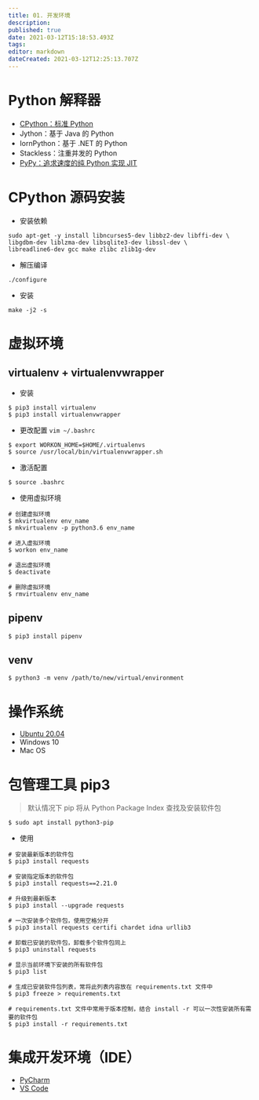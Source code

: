 ```yaml
---
title: 01. 开发环境
description: 
published: true
date: 2021-03-12T15:18:53.493Z
tags: 
editor: markdown
dateCreated: 2021-03-12T12:25:13.707Z
---
```


# Python 解释器

- [CPython：标准 Python](https://www.python.org/downloads/)
- Jython：基于 Java 的 Python
- IornPython：基于 .NET 的 Python
- Stackless：注重并发的 Python
- [PyPy：追求速度的纯 Python 实现 JIT](https://www.pypy.org/)

# CPython 源码安装

- 安装依赖

```shell
sudo apt-get -y install libncurses5-dev libbz2-dev libffi-dev \ 
libgdbm-dev liblzma-dev libsqlite3-dev libssl-dev \
libreadline6-dev gcc make zlibc zlib1g-dev
```

- 解压编译

```shell
./configure
```

- 安装

```shell
make -j2 -s
```

# 虚拟环境

## virtualenv + virtualenvwrapper

- 安装

```shell
$ pip3 install virtualenv
$ pip3 install virtualenvwrapper
```

- 更改配置 `vim ~/.bashrc`

```shell
$ export WORKON_HOME=$HOME/.virtualenvs
$ source /usr/local/bin/virtualenvwrapper.sh
```

- 激活配置

```shell
$ source .bashrc 
```

- 使用虚拟环境

```shell
# 创建虚拟环境
$ mkvirtualenv env_name
$ mkvirtualenv -p python3.6 env_name

# 进入虚拟环境
$ workon env_name

# 退出虚拟环境
$ deactivate

# 删除虚拟环境
$ rmvirtualenv env_name
```

## pipenv

```shell
$ pip3 install pipenv
```

## venv

```shell
$ python3 -m venv /path/to/new/virtual/environment
```

# 操作系统

- [Ubuntu 20.04](https://ubuntu.com/download/desktop)
- Windows 10
- Mac OS


# 包管理工具 pip3

> 默认情况下 pip 将从 Python Package Index 查找及安装软件包

```shell
$ sudo apt install python3-pip
```

- 使用

```shell
# 安装最新版本的软件包
$ pip3 install requests

# 安装指定版本的软件包
$ pip3 install requests==2.21.0

# 升级到最新版本
$ pip3 install --upgrade requests

# 一次安装多个软件包，使用空格分开
$ pip3 install requests certifi chardet idna urllib3

# 卸载已安装的软件包，卸载多个软件包同上
$ pip3 uninstall requests

# 显示当前环境下安装的所有软件包
$ pip3 list

# 生成已安装软件包列表，常将此列表内容放在 requirements.txt 文件中
$ pip3 freeze > requirements.txt

# requirements.txt 文件中常用于版本控制，结合 install -r 可以一次性安装所有需要的软件包
$ pip3 install -r requirements.txt
```

# 集成开发环境（IDE）

- [PyCharm](https://www.jetbrains.com/pycharm/)
- [VS Code](https://code.visualstudio.com/)


